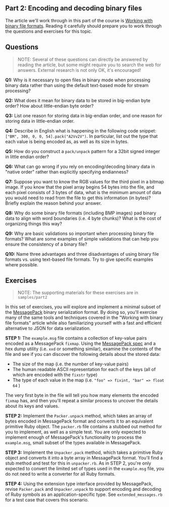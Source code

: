 ## Part 2: Encoding and decoding binary files

The article we'll work through in this part of the
course is [Working with binary file formats](https://practicingruby.com/articles/binary-file-formats).
Reading it carefully should prepare you to work through the questions
and exercises for this topic.

## Questions

> NOTE: Several of these questions can directly be answered by reading
> the article, but some might require you to search the web for
> answers. External research is not only OK, it's encouraged!

**Q1:** Why is it necessary to open files in binary mode when processing binary data
rather than using the default text-based mode for stream processing?

**Q2:** What does it mean for binary data to be stored in big-endian byte order? How
about little-endian byte order?

**Q3:** List one reason for storing data in big-endian order, and one reason for storing data in little-endian order.

**Q4:** Describe in English what is happening in the following code snippet:
`["BM", 300, 0, 0, 54].pack("A2Vv2V")`.  In particular, list out the
type that each value is being encoded as, as well as its size in bytes.

**Q5:** How do you construct a `pack/unpack` pattern for a 32bit signed integer
in little endian order?

**Q6:** What can go wrong if you rely on encoding/decoding binary data in "native order" rather than explicitly specifying endianness?

**Q7:** Suppose you want to know the RGB values for the third pixel
in a bitmap image. If you know that the pixel array begins 54 bytes
into the file, and each pixel consists of 3 bytes of data, what
is the minimum amount of data you would need to read from the
file to get this information (in bytes)? Briefly explain the
reason behind your answer.

**Q8:** Why do some binary file formats (including BMP images) pad binary data to
align with word boundaries (i.e. 4 byte chunks)? What is the cost of
organizing things this way?

**Q9:** Why are basic validations so important when processing binary
file formats? What are some examples of simple validations that can help you
ensure the consistency of a binary file?

**Q10:** Name three advantages and three disadvantages of using binary file
formats vs. using text-based file formats. Try to give specific examples
where possible.


## Exercises

> NOTE: The supporting materials for these exercises are in `samples/part2`

In this set of exercises, you will explore and implement a minimal subset
of the [MessagePack][] binary serialization format. By doing so, you'll exercise
many of the same tools and techniques covered in the "Working with binary file
formats" article while also familiarizing yourself with a fast and efficient
alternative to JSON for data serialization.

**STEP 1:** The `example.msg` file contains a collection of key-value pairs
encoded as a MessagePack `fixmap`. Using the [MessagePack spec][spec] and a hex dump
utility (i.e. `xxd` or something similar), examine the contents
of the file and see if you can discover the following details
about the stored data:

* The size of the map (i.e. the number of key-value pairs)
* The human readable ASCII representation for each of the keys (all of which are encoded with the `fixstr` type)
* The type of each value in the map (i.e. `"foo" => fixint, "bar" => float 64` )

The very first byte in the file will tell you how many elements the
encoded `fixmap` has, and then you'll repeat a similar process to
uncover the details about its keys and values.

**STEP 2:** Implement the `Packer.unpack` method, which takes an array of bytes
encoded in MessagePack format and converts it to an equivalent primitive
Ruby object. The `packer.rb` file contains a stubbed out method for you to
implement, as well as a simple test. You are only expected to implement enough
of MessagePack's functionality to process the `example.msg`,
small subset of the types available in MessagePack.

**STEP 3:** Implement the `Unpacker.pack` method, which takes a primitive Ruby
object and converts it into a byte array in MessagePack format. You'll find
a stub method and test for this in `unpacker.rb`. As in STEP 2, you're only
expected to convert the limited set of types used in the `example.msg` file, you
do not need to write a converter for all Ruby formats.

**STEP 4:** Using the extension type interface provided by MessagePack, revise
`Packer.pack` and `Unpacker.unpack` to support encoding and decoding of Ruby
symbols as an application-specific type. See `extended_messages.rb`
for a test case that covers this scenario.

[MessagePack]: http://msgpack.org/
[spec]: https://github.com/msgpack/msgpack/blob/master/spec.md

